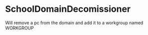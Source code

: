 # SchoolDomainDecomissioner
Will remove a pc from the domain and add it to a workgroup named WORKGROUP
